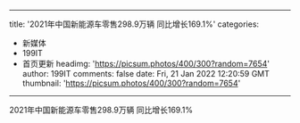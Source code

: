 
---
title: '2021年中国新能源车零售298.9万辆 同比增长169.1%'
categories: 
 - 新媒体
 - 199IT
 - 首页更新
headimg: 'https://picsum.photos/400/300?random=7654'
author: 199IT
comments: false
date: Fri, 21 Jan 2022 12:20:59 GMT
thumbnail: 'https://picsum.photos/400/300?random=7654'
---

<div>   
2021年中国新能源车零售298.9万辆 同比增长169.1%  
</div>
            